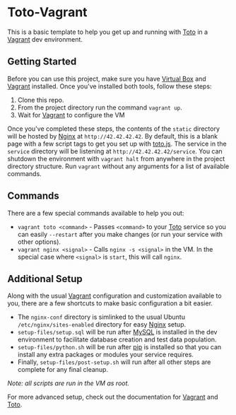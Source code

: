 Toto-Vagrant
============

This is a basic template to help you get up and running with [Toto][toto] in a [Vagrant][vagrant] dev environment.

Getting Started
---------------

Before you can use this project, make sure you have [Virtual Box][vb] and [Vagrant][vagrant] installed.
Once you've installed both tools, follow these steps:

1. Clone this repo.
2. From the project directory run the command `vagrant up`.
3. Wait for [Vagrant][vagrant] to configure the VM

Once you've completed these steps, the contents of the `static` directory will be hosted by [Nginx][nginx] at `http://42.42.42.42`.
By default, this is a blank page with a few script tags to get you set up with [toto.js][totojs]. The service in the `service`
directory will be listening at `http://42.42.42.42/service`. You can shutdown the environment with `vagrant halt` from anywhere in the
project directory structure. Run `vagrant` without any arguments for a list of available commands.

Commands
--------

There are a few special commands available to help you out:

- `vagrant toto <command>` - Passes `<command>` to your [Toto][toto] service so you can easily `--restart` after you make changes (or run your service with other options).
- `vagrant nginx <signal>` - Calls `nginx -s <signal>` in the VM. In the special case where `<signal>` is `start`, this will call `nginx`.

Additional Setup
----------------

Along with the usual [Vagrant][vagrant] configuration and customization available to you, there are a few shortcuts to make basic configuration a bit easier.

- The `nginx-conf` directory is simlinked to the usual Ubuntu `/etc/nginx/sites-enabled` directory for easy [Nginx][nginx] setup.
- `setup-files/setup.sql` will be run after [MySQL][mysql] is installed in the dev environment to facilitate database creation and test data population.
- `setup-files/python.sh` will be run after [pip][pip] is installed so that you can install any extra packages or modules your service requires.
- Finally, `setup-files/post-setup.sh` will run after all other steps are complete for any final cleanup.

_Note: all scripts are run in the VM as root._

For more advanced setup, check out the documentation for [Vagrant][vagrantdocs] and [Toto][totodocs].

[vb]:https://www.virtualbox.org/
[vagrant]:http://www.vagrantup.com/
[vagrantdocs]:http://docs.vagrantup.com/v1/docs/index.html
[pip]:http://pypi.python.org/pypi/pip
[nginx]:http://wiki.nginx.org
[mysql]:http://www.mysql.com/
[toto]:https://github.com/JeremyOT/Toto
[totojs]:https://github.com/JeremyOT/TotoClient-JS
[totodocs]:http://jeremyot.com/Toto/docs/
